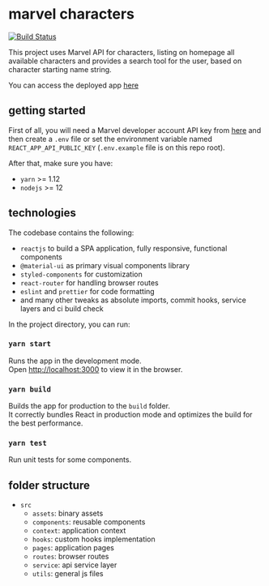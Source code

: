 # marvel characters

[![Build Status](https://travis-ci.org/dennervidal/marvel-characters.svg?branch=master)](https://travis-ci.org/dennervidal/marvel-characters)

This project uses Marvel API for characters, listing on homepage all available characters
and provides a search tool for the user, based on character starting name string.

You can access the deployed app [here](https://master.d20kbch1h1r0t5.amplifyapp.com/)

## getting started

First of all, you will need a Marvel developer account API key from [here](https://developer.marvel.com) 
and then create a `.env` file or set the environment variable named `REACT_APP_API_PUBLIC_KEY` (`.env.example` file is on this repo root).

After that, make sure you have:
 - `yarn` >= 1.12
 - `nodejs` >= 12
 
## technologies

The codebase contains the following:
 - `reactjs` to build a SPA application, fully responsive, functional components 
 - `@material-ui` as primary visual components library
 - `styled-components` for customization
 - `react-router` for handling browser routes
 - `eslint` and `prettier` for code formatting
 - and many other tweaks as absolute imports, commit hooks, service layers and ci build check

In the project directory, you can run:

### `yarn start`

Runs the app in the development mode.\
Open [http://localhost:3000](http://localhost:3000) to view it in the browser.

### `yarn build`

Builds the app for production to the `build` folder.\
It correctly bundles React in production mode and optimizes the build for the best performance.

### `yarn test`

Run unit tests for some components.

## folder structure

 - `src`
   - `assets`: binary assets
   - `components`: reusable components
   - `context`: application context
   - `hooks`: custom hooks implementation
   - `pages`: application pages
   - `routes`: browser routes
   - `service`: api service layer
   - `utils`: general js files